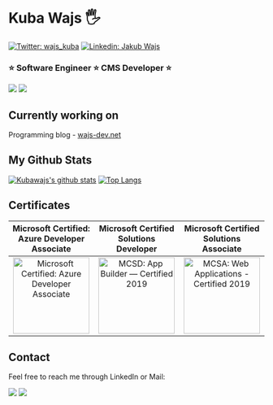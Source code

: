 # Kuba Wajs 🖐

[![Twitter: wajs_kuba](https://img.shields.io/twitter/follow/wajs_kuba?style=social)](https://twitter.com/wajs_kuba)
[![Linkedin: Jakub Wajs](https://img.shields.io/badge/-jakubwajs-blue?style=flat-square&logo=Linkedin&logoColor=white&link=https://www.linkedin.com/in/jakub-wajs/)](https://www.linkedin.com/in/jakub-wajs/)

### ⭐ Software Engineer ⭐ CMS Developer ⭐

![](https://img.shields.io/badge/technology-.NET-5C2D91?style=for-the-badge&logo=.net)
![](https://img.shields.io/badge/azure-cloud-0089D6?style=for-the-badge&logo=microsoft-azure)

## Currently working on

Programming blog - [wajs-dev.net](https://www.wajs-dev.net/blog/)

## My Github Stats

[![Kubawajs's github stats](https://github-readme-stats.vercel.app/api?username=kubawajs)](https://github.com/anuraghazra/github-readme-stats)
[![Top Langs](https://github-readme-stats.vercel.app/api/top-langs/?username=kubawajs&hide_langs_below=2)](https://github.com/anuraghazra/github-readme-stats)

## Certificates

Microsoft Certified: Azure Developer Associate            | Microsoft Certified Solutions Developer            |  Microsoft Certified Solutions Associate
:-------------------------:|:-------------------------:|:-------------------------:
<img class="cr-badges-full-badge__img" src="https://images.credly.com/size/110x110/images/63316b60-f62d-4e51-aacc-c23cb850089c/azure-developer-associate-600x600.png" alt="Microsoft Certified: Azure Developer Associate" width="150" height="150"> | <img class="cr-badges-full-badge__img" src="https://images.youracclaim.com/size/340x340/images/33afb7c7-f2b9-401a-b81c-9ca736f4cd68/MCSD-App-Builder-2019.png" alt="MCSD: App Builder — Certified 2019" width="150" height="150">  |  <img class="cr-badges-full-badge__img" src="https://images.youracclaim.com/size/340x340/images/083da79c-cc92-4709-b8dc-aa50583a355c/MCSA-Web-Applications-2019.png" alt="MCSA: Web Applications - Certified 2019" width="150" height="150">

## Contact

Feel free to reach me through LinkedIn or Mail:

[![](https://img.shields.io/badge/LinkedIn-jakubwajs-blue?style=for-the-badge&logo=linkedin)](https://www.linkedin.com/in/jakub-wajs/)
[![](https://img.shields.io/badge/Gmail-jakub.wajs10-red?style=for-the-badge&logo=gmail)](mailto:jakub.wajs10@gmail.com)
